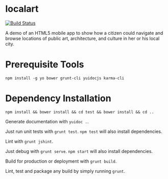 localart
==========

[![Build Status](https://travis-ci.org/Code4HR/localart.svg)](https://travis-ci.org/Code4HR/localart)

A demo of an HTML5 mobile app to show how a citizen could navigate and browse locations of public art, architecture, and culture in her or his local city.

Prerequisite Tools
==================

    npm install -g yo bower grunt-cli yuidocjs karma-cli
    
Dependency Installation
=======================

    npm install && bower install && cd test && bower install && cd ..
    
Generate documentation with `yuidoc .`.

Just run unit tests with `grunt test`.  `npm test` will also install dependencies.

Lint with `grunt jshint`.

Just debug with `grunt serve`.  `npm start` will also install dependencies.

Build for production or deployment with `grunt build`.

Lint, test and package any build by simply running `grunt`.
